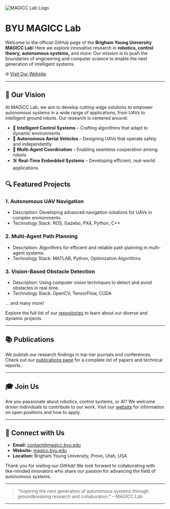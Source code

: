 ![MAGICC Lab Logo](https://brightspotcdn.byu.edu/33/d8/2c1ad51c4febb2e4e1951c973bca/logo.svg) <!-- Replace with actual logo URL -->
# BYU MAGICC Lab 

Welcome to the official GitHub page of the **Brigham Young University MAGICC Lab**! Here we explore innovative research in **robotics, control theory, autonomous systems,** and more. Our mission is to push the boundaries of engineering and computer science to enable the next generation of intelligent systems.

🌐 [Visit Our Website](https://magicc.byu.edu/)

---

## 🌟 Our Vision

At MAGICC Lab, we aim to develop cutting-edge solutions to empower autonomous systems in a wide range of applications, from UAVs to intelligent ground robots. Our research is centered around:

- 🧠 **Intelligent Control Systems** – Crafting algorithms that adapt to dynamic environments
- 🚁 **Autonomous Aerial Vehicles** – Designing UAVs that operate safely and independently
- 🌌 **Multi-Agent Coordination** – Enabling seamless cooperation among robots
- 🛠️ **Real-Time Embedded Systems** – Developing efficient, real-world applications

## 🔍 Featured Projects

### 1. **Autonomous UAV Navigation**
   - Description: Developing advanced navigation solutions for UAVs in complex environments.
   - Technology Stack: ROS, Gazebo, PX4, Python, C++
   
### 2. **Multi-Agent Path Planning**
   - Description: Algorithms for efficient and reliable path planning in multi-agent systems.
   - Technology Stack: MATLAB, Python, Optimization Algorithms

### 3. **Vision-Based Obstacle Detection**
   - Description: Using computer vision techniques to detect and avoid obstacles in real-time.
   - Technology Stack: OpenCV, TensorFlow, CUDA

... and many more!

Explore the full list of our [repositories](https://github.com/byu-magicc) to learn about our diverse and dynamic projects.

---

## 📚 Publications

We publish our research findings in top-tier journals and conferences. Check out our [publications page](https://magicc.byu.edu/publications) for a complete list of papers and technical reports.

---

## 🎓 Join Us

Are you passionate about robotics, control systems, or AI? We welcome driven individuals to contribute to our work. Visit our [website](https://magicc.byu.edu/) for information on open positions and how to apply.

---

## 🤝 Connect with Us

- **Email:** [contact@magicc.byu.edu](mailto:contact@magicc.byu.edu)
- **Website:** [magicc.byu.edu](https://magicc.byu.edu/)
- **Location:** Brigham Young University, Provo, Utah, USA

Thank you for visiting our GitHub! We look forward to collaborating with like-minded innovators who share our passion for advancing the field of autonomous systems.

---

> "Inspiring the next generation of autonomous systems through groundbreaking research and collaboration." – MAGICC Lab

---
